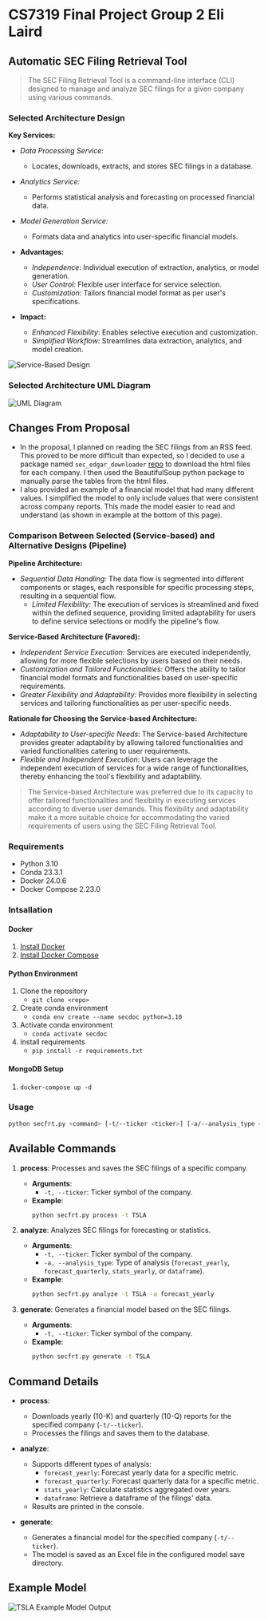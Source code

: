 # CS7319 Final Project Group 2 Eli Laird
## Automatic SEC Filing Retrieval Tool

> The SEC Filing Retrieval Tool is a command-line interface (CLI) designed to manage and analyze SEC filings for a given company using various commands.

### Selected Architecture Design
__Key Services:__

- _Data Processing Service:_
  - Locates, downloads, extracts, and stores SEC filings in a database.
- _Analytics Service:_
  - Performs statistical analysis and forecasting on processed financial data.
- _Model Generation Service:_
  - Formats data and analytics into user-specific financial models.

- __Advantages:__
  - _Independence_: Individual execution of extraction, analytics, or model generation.
  - _User Control:_ Flexible user interface for service selection.
  - _Customization_: Tailors financial model format as per user's specifications.
- __Impact:__
  - _Enhanced Flexibility_: Enables selective execution and customization.
  - _Simplified Workflow_: Streamlines data extraction, analytics, and model creation.

![Service-Based Design](./Service-based-design-final.svg)

### Selected Architecture UML Diagram
![UML Diagram](./service-based-uml.svg)

## Changes From Proposal
- In the proposal, I planned on reading the SEC filings from an RSS feed. This proved to be more difficult than expected, so I decided to use a package named `sec_edgar_downloader` [repo](https://github.com/jadchaar/sec-edgar-downloader) to download the html files for each company. I then used the BeautifulSoup python package to manually parse the tables from the html files.
- I also provided an example of a financial model that had many different values. I simplified the model to only include values that were consistent across company reports. This made the model easier to read and understand (as shown in example at the bottom of this page).

### Comparison Between Selected (Service-based) and Alternative Designs (Pipeline)
__Pipeline Architecture:__
  - _Sequential Data Handling:_ The data flow is segmented into different components or stages, each responsible for specific processing steps, resulting in a sequential flow.
    - _Limited Flexibility:_ The execution of services is streamlined and fixed within the defined sequence, providing limited adaptability for users to define service selections or modify the pipeline's flow.

__Service-Based Architecture (Favored):__
  - _Independent Service Execution:_ Services are executed independently, allowing for more flexible selections by users based on their needs.
  - _Customization and Tailored Functionalities:_ Offers the ability to tailor financial model formats and functionalities based on user-specific requirements.
  - _Greater Flexibility and Adaptability:_ Provides more flexibility in selecting services and tailoring functionalities as per user-specific needs.

__Rationale for Choosing the Service-based Architecture:__
  - _Adaptability to User-specific Needs:_ The Service-based Architecture provides greater adaptability by allowing tailored functionalities and varied functionalities catering to user requirements.
  - _Flexible and Independent Execution:_ Users can leverage the independent execution of services for a wide range of functionalities, thereby enhancing the tool's flexibility and adaptability.

>The Service-based Architecture was preferred due to its capacity to offer tailored functionalities and flexibility in executing services according to diverse user demands. This flexibility and adaptability make it a more suitable choice for accommodating the varied requirements of users using the SEC Filing Retrieval Tool.

### Requirements 
- Python 3.10
- Conda 23.3.1
- Docker 24.0.6
- Docker Compose 2.23.0

### Intsallation

#### Docker
1. [Install Docker](https://docs.docker.com/engine/install/)
2. [Install Docker Compose](https://docs.docker.com/compose/install/)

#### Python Environment
1. Clone the repository
   - `git clone <repo>`
2. Create conda environment
    - `conda env create --name secdoc python=3.10`
3. Activate conda environment
    - `conda activate secdoc`
4. Install requirements
    - `pip install -r requirements.txt`

#### MongoDB Setup
1. `docker-compose up -d`

### Usage

```bash
python secfrt.py <command> [-t/--ticker <ticker>] [-a/--analysis_type <analysis_type>]
```

## Available Commands

1. **process**: Processes and saves the SEC filings of a specific company.
   - **Arguments**:
     - `-t, --ticker`: Ticker symbol of the company.
   - **Example**:
     ```bash
     python secfrt.py process -t TSLA
     ```

2. **analyze**: Analyzes SEC filings for forecasting or statistics.
   - **Arguments**:
     - `-t, --ticker`: Ticker symbol of the company.
     - `-a, --analysis_type`: Type of analysis (`forecast_yearly`, `forecast_quarterly`, `stats_yearly`, or `dataframe`).
   - **Example**:
     ```bash
     python secfrt.py analyze -t TSLA -a forecast_yearly
     ```

3. **generate**: Generates a financial model based on the SEC filings.
   - **Arguments**:
     - `-t, --ticker`: Ticker symbol of the company.
   - **Example**:
     ```bash
     python secfrt.py generate -t TSLA
     ```

## Command Details

- **process**:
  - Downloads yearly (10-K) and quarterly (10-Q) reports for the specified company (`-t/--ticker`).
  - Processes the filings and saves them to the database.
  
- **analyze**:
  - Supports different types of analysis:
    - `forecast_yearly`: Forecast yearly data for a specific metric.
    - `forecast_quarterly`: Forecast quarterly data for a specific metric.
    - `stats_yearly`: Calculate statistics aggregated over years.
    - `dataframe`: Retrieve a dataframe of the filings' data.
  - Results are printed in the console.

- **generate**:
  - Generates a financial model for the specified company (`-t/--ticker`).
  - The model is saved as an Excel file in the configured model save directory.


## Example Model
![TSLA Example Model Output](./TSLA-Example-Output.png)